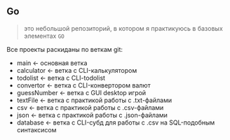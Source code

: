 ## Go

> это небольшой репозиторий, в котором я практикуюсь в базовых элементах `GO`

Все проекты раскиданы по веткам git:
+ main <- основная ветка
+ calculator <- ветка с CLI-калькулятором
+ todolist <- ветка с CLI-todolist
+ convertor <- ветка с CLI-конвертором валют
+ guessNumber <- ветка с GUI desktop игрой
+ textFile <- ветка с практикой работы с .txt-файлами
+ csv <- ветка с практикой работы с .csv-файлами
+ json <- ветка с практикой работы с .json-файлами
+ database <- ветка с CLI-субд для работы с .csv на SQL-подобным синтаксисом
